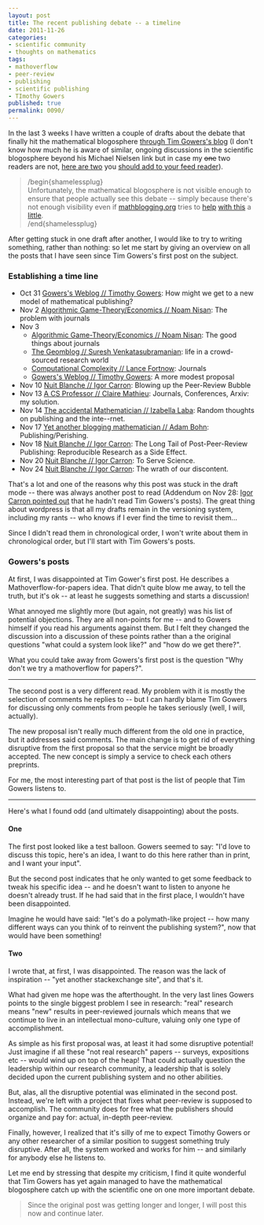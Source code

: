 ```yaml
---
layout: post
title: The recent publishing debate -- a timeline
date: 2011-11-26
categories:
- scientific community
- thoughts on mathematics
tags:
- mathoverflow
- peer-review
- publishing
- scientific publishing
- TImothy Gowers
published: true
permalink: 0090/
---
```


In the last 3 weeks I have written a couple of drafts about the debate that finally hit the mathematical blogosphere [through Tim Gowers's blog](http://gowers.wordpress.com/2011/10/31/how-might-we-get-to-a-new-model-of-mathematical-publishing/) (I don't know how much he is aware of similar, ongoing discussions in the scientific blogosphere beyond his Michael Nielsen link but in case my <del datetime="2011-11-27T00:00:22+00:00">one</del> two readers are not, [here are two](http://scientopia.org/blogs/ethicsandscience/2011/11/05/scientific-authorship-guests-courtesy-contributions-and-harms/) you [should add to your feed reader](http://scientopia.org/blogs/drugmonkey/2011/11/11/a-thought-exercise-for-readers/)).

> /begin{shamelessplug}  
>  Unfortunately, the mathematical blogosphere is not visible enough to ensure that people actually see this debate -- simply because there's not enough visibility even if [mathblogging.org](http://www.mathblogging.org) tries to [help](http://mathblogging.wordpress.com/2011/11/09/weekly-picks-36/) [with this](http://mathblogging.wordpress.com/2011/11/16/weekly-picks-37/) a [little](http://mathblogging.wordpress.com/2011/11/24/weekly-picks-38/).  
>  /end{shamelessplug}

After getting stuck in one draft after another, I would like to try to writing something, rather than nothing: so let me start by giving an overview on all the posts that I have seen since Tim Gowers's first post on the subject.

### Establishing a time line

*   Oct 31 [Gowers's Weblog // Timothy Gowers](http://gowers.wordpress.com/2011/10/31/how-might-we-get-to-a-new-model-of-mathematical-publishing/): How might we get to a new model of mathematical publishing?
*   Nov 2 [Algorithmic Game-Theory/Economics // Noam Nisan](http://agtb.wordpress.com/2011/11/02/the-problem-with-journals/): The problem with journals
*   Nov 3
    *   [Algorithmic Game-Theory/Economics // Noam Nisan](http://agtb.wordpress.com/2011/11/03/the-good-things-about-journals/): The good things about journals
    *   [The Geomblog // Suresh Venkatasubramanian](http://geomblog.blogspot.com/2011/11/life-in-crowd-sourced-research-world.html?utm_source=feedburner&utm_medium=feed&utm_campaign=Feed:+TheGeomblog+%28The+Geomblog%29): life in a crowd-sourced research world
    *   [Computational Complexity // Lance Fortnow](http://blog.computationalcomplexity.org/2011/11/journals.html): Journals
    *   [Gowers's Weblog // Timothy Gowers](http://gowers.wordpress.com/2011/11/03/a-more-modest-proposal/): A more modest proposal
*   Nov 10 [Nuit Blanche // Igor Carron](http://nuit-blanche.blogspot.com/2011/11/blowing-up-peer-review-bubble.html?utm_source=feedburner&utm_medium=feed&utm_campaign=Feed:+blogspot/wCeDd+(Nuit+Blanche)): Blowing up the Peer-Review Bubble
*   Nov 13 [A CS Professor // Claire Mathieu](http://teachingintrotocs.blogspot.com/2011/11/journals-conferences-arxiv-my-solution.html): Journals, Conferences, Arxiv: my solution.
*   Nov 14 [The accidental Mathematician // Izabella Laba](http://ilaba.wordpress.com/2011/11/14/random-thoughts-on-publishing-and-the-internet/): Random thoughts on publishing and the inte--rnet.
*   Nov 17 [Yet another blogging mathematician // Adam Bohn](http://nuit-blanche.blogspot.com/2011/11/long-tail-of-post-peer-review.html?utm_source=feedburner&utm_medium=feed&utm_campaign=Feed%3A+blogspot%2FwCeDd+%28Nuit+Blanche%29): Publishing/Perishing.
*   Nov 18 [Nuit Blanche // Igor Carron](http://nuit-blanche.blogspot.com/2011/11/long-tail-of-post-peer-review.html?utm_source=feedburner&utm_medium=feed&utm_campaign=Feed%3A+blogspot%2FwCeDd+%28Nuit+Blanche%29): The Long Tail of Post-Peer-Review Publishing: Reproducible Research as a Side Effect.
*   Nov 20 [Nuit Blanche // Igor Carron](http://nuit-blanche.blogspot.com/2011/11/to-serve-science.html?utm_source=feedburner&utm_medium=feed&utm_campaign=Feed%3A+blogspot%2FwCeDd+%28Nuit+Blanche%29): To Serve Science.
*   Nov 24 [Nuit Blanche // Igor Carron](http://nuit-blanche.blogspot.com/2011/11/wrath-of-our-discontent.html?utm_source=feedburner&utm_medium=feed&utm_campaign=Feed%3A+blogspot%2FwCeDd+%28Nuit+Blanche%29): The wrath of our discontent.

That's a lot and one of the reasons why this post was stuck in the draft mode -- there was always another post to read (Addendum on Nov 28: [Igor Carron pointed out](http://nuit-blanche.blogspot.com/2011/11/tim-gowers-model-of-mathematical.html) that he hadn't read Tim Gowers's posts). The great thing about wordpress is that all my drafts remain in the versioning system, including my rants -- who knows if I ever find the time to revisit them...

Since I didn't read them in chronological order, I won't write about them in chronological order, but I'll start with Tim Gowers's posts.

### Gowers's posts

At first, I was disappointed at Tim Gower's first post. He describes a Mathoverflow-for-papers idea. That didn't quite blow me away, to tell the truth, but it's ok -- at least he suggests something and starts a discussion!

What annoyed me slightly more (but again, not greatly) was his list of potential objections. They are all non-points for me -- and to Gowers himself if you read his arguments against them. But I felt they changed the discussion into a discussion of these points rather than a the original questions "what could a system look like?" and "how do we get there?".

What you could take away from Gowers's first post is the question "Why don't we try a mathoverflow for papers?".

* * *

The second post is a very different read. My problem with it is mostly the selection of comments he replies to -- but I can hardly blame Tim Gowers for discussing only comments from people he takes seriously (well, I will, actually).

The new proposal isn't really much different from the old one in practice, but it addresses said comments. The main change is to get rid of everything disruptive from the first proposal so that the service might be broadly accepted. The new concept is simply a service to check each others preprints.

For me, the most interesting part of that post is the list of people that Tim Gowers listens to.

* * *

Here's what I found odd (and ultimately disappointing) about the posts.

#### One

The first post looked like a test balloon. Gowers seemed to say: "I'd love to discuss this topic, here's an idea, I want to do this here rather than in print, and I want your input".

But the second post indicates that he only wanted to get some feedback to tweak his specific idea -- and he doesn't want to listen to anyone he doesn't already trust. If he had said that in the first place, I wouldn't have been disappointed.

Imagine he would have said: "let's do a polymath-like project -- how many different ways can you think of to reinvent the publishing system?", now that would have been something!

#### Two

I wrote that, at first, I was disappointed. The reason was the lack of inspiration -- "yet another stackexchange site", and that's it.

What had given me hope was the afterthought. In the very last lines Gowers points to the single biggest problem I see in research: "real" research means "new" results in peer-reviewed journals which means that we continue to live in an intellectual mono-culture, valuing only one type of accomplishment.

As simple as his first proposal was, at least it had some disruptive potential! Just imagine if all these "not real research" papers -- surveys, expositions etc -- would wind up on top of the heap! That could actually question the leadership within our research community, a leadership that is solely decided upon the current publishing system and no other abilities.

But, alas, all the disruptive potential was eliminated in the second post. Instead, we're left with a project that fixes what peer-review is supposed to accomplish. The community does for free what the publishers should organize and pay for: actual, in-depth peer-review.

Finally, however, I realized that it's silly of me to expect Timothy Gowers or any other researcher of a similar position to suggest something truly disruptive. After all, the system worked and works for him -- and similarly for anybody else he listens to.

Let me end by stressing that despite my criticism, I find it quite wonderful that Tim Gowers has yet again managed to have the mathematical blogosphere catch up with the scientific one on one more important debate.

> Since the original post was getting longer and longer, I will post this now and continue later.
